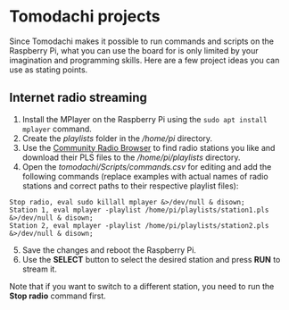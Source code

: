 # Tomodachi projects

Since Tomodachi makes it possible to run commands and scripts on the Raspberry Pi, what you can use the board for is only limited by your imagination and programming skills. Here are a few project ideas you can use as stating points.

## Internet radio streaming

1. Install the MPlayer on the Raspberry Pi using the `sudo apt install mplayer` command.
2. Create the _playlists_ folder in the _/home/pi_ directory.
3. Use the [Community Radio Browser](https://www.radio-browser.info/) to find radio stations you like and download their PLS files to the _/home/pi/playlists_ directory.
4. Open the _tomodachi/Scripts/commands.csv_ for editing and add the following commands (replace examples with actual names of radio stations and correct paths to their respective playlist files):
```
Stop radio, eval sudo killall mplayer &>/dev/null & disown;
Station 1, eval mplayer -playlist /home/pi/playlists/station1.pls &>/dev/null & disown;
Station 2, eval mplayer -playlist /home/pi/playlists/station2.pls &>/dev/null & disown;
```
5. Save the changes and reboot the Raspberry Pi.
6. Use the **SELECT** button to select the desired station and press **RUN** to stream it.

Note that if you want to switch to a different station, you need to run the **Stop radio** command first.